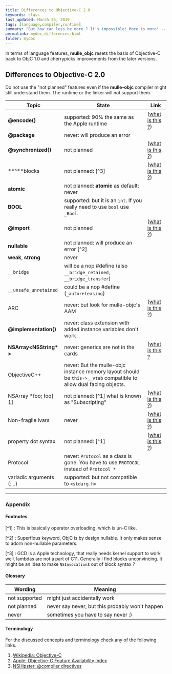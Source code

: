 ```yaml
---
title: Differences to Objective-C 2.0
keywords: class
last_updated: March 26, 2019
tags: [language,compiler,runtime]
summary: "But how can less be more ? It's impossible! More is more! -- Y. Malmsteen"
permalink: mydoc_differences.html
folder: mydoc
---
```


In terms of language features, **mulle_objc** resets the basis of Objective-C
back to ObjC 1.0 and cherrypicks improvements from the later versions.



## Differences to Objective-C 2.0

Do not use the "not planned" features even if the **mulle-objc** compiler might
still understand them. The runtime or the linker will not support them.


Topic                     | State                                  | Link
--------------------------|----------------------------------------|----------
**@encode()**             | supported: 90% the same as the Apple runtime | ([what is this ?](https://nshipster.com/type-encodings/))
**@package**              | never: will produce an error
**@synchronized()**       | not planned | ([what is this ?](https://rykap.com/objective-c/2015/05/09/synchronized/))
**^**blocks               | not planned: [^3] | ([what is this ?](https://medium.com/@amyjoscelyn/blocks-and-closures-in-objective-c-2b763e9e0dc8))
**atomic**                | not planned: **atomic** as default: never
**BOOL**                  | supported: but it is an `int`. If you really need to use `bool` use `_Bool`.
**@import**               | not planned | ([what is this ?](https://stoneofarc.wordpress.com/2013/06/25/introduction-to-objective-c-modules/))
**nullable**              | not planned: will produce an error [^2]
**weak**, **strong**      | never
`__bridge`                | will be a nop #define (also `__bridge_retained`, `__bridge_transfer`)
`__unsafe_unretained`     | could be a nop #define  (`_autoreleasing`)
ARC                       | never: but look for mulle-objc's AAM | ([what is this ?](https://www.yorkhua.com/objective-c-arc/))
**@implementation()**     | never: class extension with added instance variables don't work
**NSArray\<NSString\* \>**| never: generics are not in the cards | ([what is this ?](https://www.thomashanning.com/objective-c-lightweight-generics/)
ObjectiveC++              | never: But the mulle-objc instance memory layout should be `this->__vtab` compatible to allow dual facing objects.
NSArray *foo; foo[ 1]     | not planned: [^1] what is known as "Subscripting" | ([what is this ?](https://nshipster.com/object-subscripting/))
Non-fragile ivars         | never | ([what is this ?](https://www.sealiesoftware.com/blog/archive/2009/01/27/objc_explain_Non-fragile_ivars.html))
property dot syntax       | not planned: [^1] | ([what is this ?](https://stackoverflow.com/questions/7423853/whats-the-difference-between-dot-syntax-and-square-bracket-syntax))
Protocol                  | never: `Protocol` as a class is gone. You have to use `PROTOCOL` instead of `Protocol *`
variadic arguments (:...) | supported: but not compatible to `<stdarg.h>`


-----
### Appendix

#### Footnotes


[^1] : This is basically operator overloading, which is un-C like.

[^2] : Superflous keyword, ObjC is by design nullable. It only makes sense to
adorn non-nullable parameters.

[^3] : GCD is a Apple technology, that really needs kernel support to work well. lambdas are not a part of C11. Generally I find blocks unconvincing. It might be an idea to make `NSInvocation`s  out of block syntax ?


#### Glossary

Wording           | Meaning
------------------|-------------------------------------------------
not supported     | might just accidentally work
not planned       | never say never, but this probably won't happen
never             | sometimes you have to say never :)


#### Terminology

For the discussed concepts and terminology check any of the following links.

1. [Wikipedia: Objective-C](https://en.wikipedia.org/wiki/Objective-C#Objective-C_2.0)
2. [Apple: Objective-C Feature Availability Index](https://developer.apple.com/library/prerelease/ios/releasenotes/ObjectiveC/ObjCAvailabilityIndex/index.html)
3. [NSHipster: @compiler directives](http://nshipster.com/at-compiler-directives)



